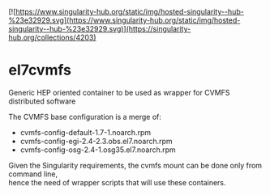 [![https://www.singularity-hub.org/static/img/hosted-singularity--hub-%23e32929.svg](https://www.singularity-hub.org/static/img/hosted-singularity--hub-%23e32929.svg)](https://singularity-hub.org/collections/4203)

# el7cvmfs
Generic HEP oriented container to be used as wrapper for CVMFS distributed software

The CVMFS base configuration is a merge of:   
* cvmfs-config-default-1.7-1.noarch.rpm
* cvmfs-config-egi-2.4-2.3.obs.el7.noarch.rpm
* cvmfs-config-osg-2.4-1.osg35.el7.noarch.rpm
   

Given the Singularity requirements, the cvmfs mount can be done only from command line,   
hence the need of wrapper scripts that will use these containers.   
